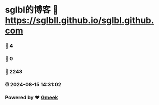 # sglbl的博客 :link: https://sglbll.github.io/sglbl.github.com 
### :page_facing_up: [4](https://sglbll.github.io/sglbl.github.com/tag.html) 
### :speech_balloon: 0 
### :hibiscus: 2243 
### :alarm_clock: 2024-08-15 14:31:02 
### Powered by :heart: [Gmeek](https://github.com/Meekdai/Gmeek)
